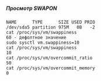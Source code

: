 



##### Просмотр SWAPON
```sudo swapon --show
NAME      TYPE      SIZE USED PRIO
/dev/sda5 partition 975M   0B   -2
cat /proc/sys/vm/swappiness
60 - дефолтное значение
sudo sysctl vm.swappiness=10
cat /proc/sys/vm/swappiness
10
cat /proc/sys/vm/overcommit_ratio
50
cat /proc/sys/vm/overcommit_memory
0
```































